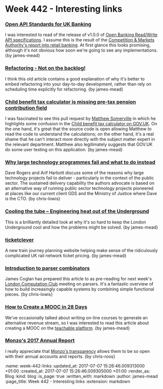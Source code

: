 Week 442 - Interesting links
============================

### [Open API Standards for UK Banking](https://www.openbanking.org.uk/)

I was interested to read of the release of v1.0.0 of [Open Banking Read/Write API specifications][open-banking-api]. I assume this is the result of the [Competition & Markets Authority's report into retail banking][cma-open-banking]. At first glance this looks promising, although it's not obvious how soon we're going to see any implementations. {by james-mead}

[open-banking-api]: https://www.openbanking.org.uk/read-write-apis/
[cma-open-banking]: https://www.gov.uk/government/news/cma-paves-the-way-for-open-banking-revolution


### [Refactoring - Not on the backlog!](http://ronjeffries.com/xprog/articles/refactoring-not-on-the-backlog/)

I think this old article contains a good explanation of why it's better to embed refactoring into your day-to-day development, rather than rely on scheduling time explicitly for refactoring. {by james-mead}


### [Child benefit tax calculator is missing pre-tax pension contribution field](https://github.com/alphagov/calculators/pull/173)

I was fascinated to see this pull request by [Matthew Somerville][] in which he highlights some confusion in the [Child benefit tax calculator on GOV.UK][child-benefit-tax-calculator]. On the one hand, it's great that the source code is open allowing Matthew to read the code to understand the calculations; on the other hand, it's a real shame that he can't interact more directly with the subject matter expert in the relevant department. Matthew also legitimately suggests that GOV.UK do some user testing on this application. {by james-mead}

[Matthew Somerville]: http://dracos.co.uk/
[child-benefit-tax-calculator]: https://www.gov.uk/child-benefit-tax-calculator


### [Why large technology programmes fail and what to do instead](https://medium.com/@daverog/why-large-technology-programmes-fail-and-what-to-do-instead-5bf8acce09ca)

Dave Rogers and Arif Harbott discuss some of the reasons why large technology projects fail to deliver - particularly in the context of the public sector. The sustained delivery capability the authors advocate is based on an alternative way of running public sector technology projects pioneered at places like our current client GDS and the Ministry of Justice where Dave is the CTO. {by chris-lowis}


### [Cooling the tube – Engineering heat out of the Underground](https://www.ianvisits.co.uk/blog/2017/06/10/cooling-the-tube-engineering-heat-out-of-the-underground/)

This is a brilliantly detailed look at why it's so hard to keep the London Underground cool and how the problems might be solved. {by james-mead}


### [ticketclever](https://www.ticketclever.com/)

A new train journey planning website helping make sense of the ridiculously complicated UK rail network ticket pricing. {by james-mead}


### [Introduction to parser combinators](https://blog.jcoglan.com/2017/07/06/introduction-to-parser-combinators/)

James Coglan has prepared this article to as pre-reading for next week's [London Computation Club](http://london.computation.club/) meeting on parsers. It's a fantastic overview of how to build increasingly capable systems by combining simple functional pieces. {by chris-lowis}


### [How to Create a MOOC in 28 Days](https://www.indiehackers.com/@sknthla/how-to-create-a-mooc-in-28-days)

We've occasionally talked about writing on-line courses to generate an alternative revenue stream, so I was interested to read this article about creating a MOOC on the [teachable platform][]. {by james-mead}

[teachable platform]: https://teachable.com/


### [Monzo's 2017 Annual Report](https://monzo.com/annual-report/2017/)

I really appreciate that [Monzo's transparency](https://monzo.com/transparency/) allows them to be so open with their annual accounts and reports. {by chris-roos}

:name: week-442-links
:updated_at: 2017-07-07 15:26:46.009313000 +01:00
:created_at: 2017-07-07 15:26:46.009305000 +01:00
:render_as: Blog
:kind: blog
:is_page: true
:written_with: markdown
:author: james-mead
:page_title: Week 442 - Interesting links
:extension: markdown
